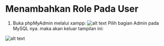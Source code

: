# Menambahkan Role Pada User

1. Buka phpMyAdmin melalui xampp:
![alt text](https://github.com/AdamFirman8124/Pemateri/blob/main/Laravel%2010/assets/image-26.png)
Pilih bagian Admin pada MySQL nya. maka akan keluar tampilan ini:

![alt text](https://github.com/AdamFirman8124/Pemateri/blob/main/Laravel%2010/assets/image-27.png)

